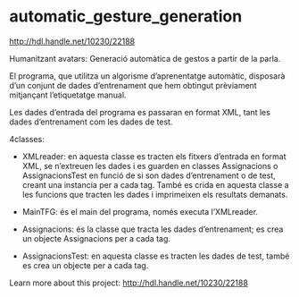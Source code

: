 automatic_gesture_generation
============================

http://hdl.handle.net/10230/22188

Humanitzant avatars: Generació automàtica de gestos a partir de la parla.

El programa, que utilitza un algorisme d’aprenentatge automàtic, disposarà d’un conjunt de dades d’entrenament
que hem obtingut prèviament mitjançant l’etiquetatge manual.

Les dades d’entrada del programa es passaran en format XML, tant les dades d’entrenament com les dades de test.

4classes:

-  XMLreader: en aquesta classe es tracten els fitxers d’entrada en format XML, se n’extreuen les dades i es guarden
en classes Assignacions o AssignacionsTest en funció de si son dades d’entrenament o de test, creant una instancia 
per a cada tag. També es crida en aquesta classe a les funcions que tracten les dades i imprimeixen els resultats
demanats.

-	MainTFG: és el main del programa, només executa l’XMLreader.
-	Assignacions: és la classe que tracta les dades d’entrenament; es crea un objecte Assignacions per a cada tag.
-	AssignacionsTest: en aquesta classe es tracten les dades de test, també es crea un objecte per a cada tag.

Learn more about this project: http://hdl.handle.net/10230/22188
